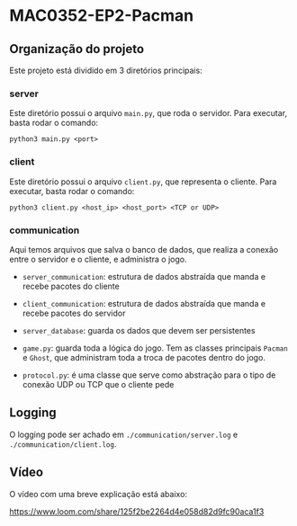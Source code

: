 # MAC0352-EP2-Pacman

## Organização do projeto

Este projeto está dividido em 3 diretórios principais:

### server

Este diretório possui o arquivo `main.py`, que roda o servidor. Para executar, basta rodar o comando:

`python3 main.py <port>`

### client

Este diretório possui o arquivo `client.py`, que representa o cliente. Para executar, basta rodar o comando:

`python3 client.py <host_ip> <host_port> <TCP or UDP>`

### communication

Aqui temos arquivos que salva o banco de dados, que realiza a conexão entre o servidor e o cliente, e administra o jogo.

- `server_communication`: estrutura de dados abstraída que manda e recebe pacotes do cliente

- `client_communication`: estrutura de dados abstraída que manda e recebe pacotes do servidor

- `server_database`: guarda os dados que devem ser persistentes

- `game.py`: guarda toda a lógica do jogo. Tem as classes principais `Pacman` e `Ghost`, que administram toda a troca de pacotes dentro do jogo.

- `protocol.py`: é uma classe que serve como abstração para o tipo de conexão UDP ou TCP que o cliente pede

## Logging

O logging pode ser achado em `./communication/server.log` e `./communication/client.log`.

## Vídeo

O vídeo com uma breve explicação está abaixo:

https://www.loom.com/share/125f2be2264d4e058d82d9fc90aca1f3